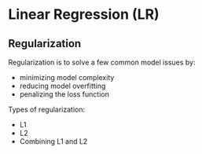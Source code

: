 # Linear Regression (LR)

## Regularization

Regularization is to solve a few common model issues by:

- minimizing model complexity
- reducing model overfitting
- penalizing the loss function

Types of regularization:

- L1
- L2
- Combining L1 and L2
